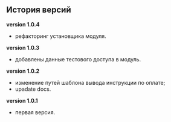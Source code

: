 <!-- cl-start -->
## История версий

**version 1.0.4**    
- рефакторинг установщика модуля.    

**version 1.0.3**    
- добавлены данные тестового доступа в модуль.    

**version 1.0.2**    
- изменение путей шаблона вывода инструкции по оплате;    
- upadate docs.    

**version 1.0.1**    
- первая версия.    
<!-- cl-end -->
